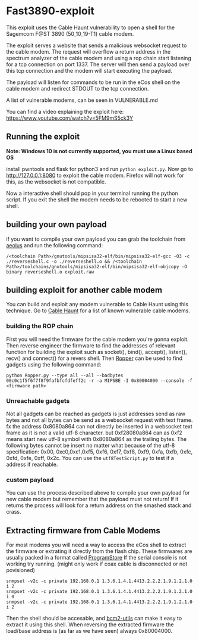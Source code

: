 # Fast3890-exploit

This exploit uses the Cable Haunt vulnerability to open a shell for the Sagemcom F@ST 3890 (50_10_19-T1) cable modem.

The exploit serves a website that sends a malicious websocket request to the cable modem.
The request will overflow a return address in the spectrum analyzer of the cable modem and using a rop chain start listening for a tcp connection on port 1337.
The server will then send a payload over this tcp connection and the modem will start executing the payload.

The payload will listen for commands to be run in the eCos shell on the cable modem and redirect STDOUT to the tcp connection.

A list of vulnerable modems, can be seen in VULNERABLE.md

You can find a video explaining the exploit here: https://www.youtube.com/watch?v=5FM9mS5ck3Y

## Running the exploit

**Note: Windows 10 is not currently supported, you must use a Linux based OS**

install pwntools and flask for python3 and run `python exploit.py`.
Now go to http://127.0.0.1:8080 to exploit the cable modem.
Firefox will not work for this, as the websocket is not compatible.

Now a interactive shell should pop in your terminal running the python script.
If you exit the shell the modem needs to be rebooted to start a new shell.

## building your own payload

if you want to compile your own payload you can grab the toolchain from [aeolus](https://github.com/Broadcom/aeolus) and run the following command:

```
/<toolchain Path>/gnutools/mipsisa32-elf/bin/mipsisa32-elf-gcc -O3 -c ./reverseshell.c -o ./reverseshell.o && /<toolchain Path>/toolchains/gnutools/mipsisa32-elf/bin/mipsisa32-elf-objcopy -O binary reverseshell.o exploit.raw
```

## building exploit for another cable modem

You can build and exploit any modem vulnerable to Cable Haunt using this technique. 
Go to [Cable Haunt](https://cablehaunt.com) for a list of known vulnerable cable modems.

### building the ROP chain

First you will need the firmware for the cable modem you're gonna exploit.
Then reverse engineer the firmware to find the addresses of relevant function for building the exploit such as socket(), bind(), accept(), listen(), recv() and connect() for a revers shell.
Then [Ropper](https://github.com/sashs/Ropper) can be used to find gadgets using the following command:

```
python Ropper.py --type all --all --badbytes 00c0c1f5f6f7f8f9fafbfcfdfeff2c -r -a MIPSBE -I 0x80004000 --console -f <firmware path>
```

### Unreachable gadgets

Not all gadgets can be reached as gadgets is just addresses send as raw bytes and not all bytes can be send as a websocket request with text frame.
fx the address 0x8080a864 can not directly be inserted in a websocket text frame as it is not a valid utf-8 character. but 0xf28080a864 can as 0xf2 means start new utf-8 symbol with 0x8080a864 as the trailing bytes. 
The following bytes cannot be insert no matter what because of the utf-8 specification: 0x00, 0xc0,0xc1,0xf5, 0xf6, 0xf7, 0xf8, 0xf9, 0xfa, 0xfb, 0xfc, 0xfd, 0xfe, 0xff, 0x2c.
You can use the `utf8TestScript.py` to test if a address if reachable.

### custom payload

You can use the process described above to compile your own payload for new cable modem but remember that the payload must not return! If it returns the process will look for a return address on the smashed stack and crass.

## Extracting firmware from Cable Modems

For most modems you will need a way to access the eCos shell to extract the firmware or extrating it directly from the flash chip.
These firmwares are usually packed in a format called [ProgramStore](https://github.com/jclehner/bcm2-utils/blob/master/FIRMWARE.md)
If the serial console is not working try running. (might only work if coax cable is disconnected or not povisioned)
```
snmpset -v2c -c private 192.168.0.1 1.3.6.1.4.1.4413.2.2.2.1.9.1.2.1.0 i 2
snmpset -v2c -c private 192.168.0.1 1.3.6.1.4.1.4413.2.2.2.1.9.1.2.1.0 i 0
snmpset -v2c -c private 192.168.0.1 1.3.6.1.4.1.4413.2.2.2.1.9.1.2.1.0 i 2
```
Then the shell should be accesable, and [bcm2-utils]( [https://github.com/jclehner/bcm2-utils) can make it easy to extract it using this shell.
When reversing the extracted firmware the load/base address is (as far as we have seen) always 0x80004000.

